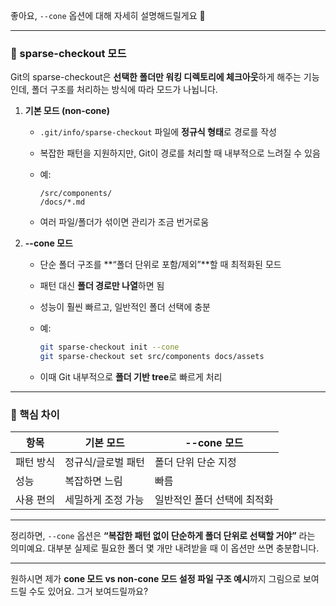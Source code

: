 좋아요, `--cone` 옵션에 대해 자세히 설명해드릴게요 🙂

---

### 📌 sparse-checkout 모드

Git의 sparse-checkout은 **선택한 폴더만 워킹 디렉토리에 체크아웃**하게 해주는 기능인데, 폴더 구조를 처리하는 방식에 따라 모드가 나뉩니다.

1. **기본 모드 (non-cone)**

   * `.git/info/sparse-checkout` 파일에 **정규식 형태**로 경로를 작성
   * 복잡한 패턴을 지원하지만, Git이 경로를 처리할 때 내부적으로 느려질 수 있음
   * 예:

     ```
     /src/components/
     /docs/*.md
     ```
   * 여러 파일/폴더가 섞이면 관리가 조금 번거로움

2. **--cone 모드**

   * 단순 폴더 구조를 \*\*“폴더 단위로 포함/제외”\*\*할 때 최적화된 모드
   * 패턴 대신 **폴더 경로만 나열**하면 됨
   * 성능이 훨씬 빠르고, 일반적인 폴더 선택에 충분
   * 예:

     ```bash
     git sparse-checkout init --cone
     git sparse-checkout set src/components docs/assets
     ```
   * 이때 Git 내부적으로 **폴더 기반 tree**로 빠르게 처리

---

### 🔑 핵심 차이

| 항목    | 기본 모드      | --cone 모드       |
| ----- | ---------- | --------------- |
| 패턴 방식 | 정규식/글로벌 패턴 | 폴더 단위 단순 지정     |
| 성능    | 복잡하면 느림    | 빠름              |
| 사용 편의 | 세밀하게 조정 가능 | 일반적인 폴더 선택에 최적화 |

---

정리하면, `--cone` 옵션은 **“복잡한 패턴 없이 단순하게 폴더 단위로 선택할 거야”** 라는 의미예요.
대부분 실제로 필요한 폴더 몇 개만 내려받을 때 이 옵션만 쓰면 충분합니다.

---

원하시면 제가 **cone 모드 vs non-cone 모드 설정 파일 구조 예시**까지 그림으로 보여드릴 수도 있어요.
그거 보여드릴까요?
